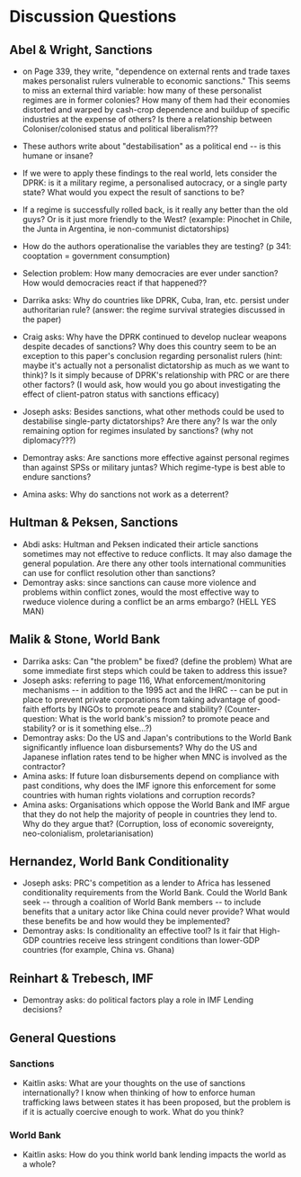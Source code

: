 # Discussion Questions

## Abel & Wright, Sanctions

- on Page 339, they write, "dependence on external rents and trade taxes makes personalist rulers vulnerable to economic sanctions." This seems to miss an external third variable: how many of these personalist regimes are in former colonies? How many of them had their economies distorted and warped by cash-crop dependence and buildup of specific industries at the expense of others? Is there a relationship between Coloniser/colonised status and political liberalism???
- These authors write about "destabilisation" as a political end -- is this humane or insane?
- If we were to apply these findings to the real world, lets consider the DPRK: is it a military regime, a personalised autocracy, or a single party state? What would you expect the result of sanctions to be?
- If a regime is successfully rolled back, is it really any better than the old guys? Or is it just more friendly to the West? (example: Pinochet in Chile, the Junta in Argentina, ie non-communist dictatorships)
- How do the authors operationalise the variables they are testing? (p 341: cooptation = government consumption)
- Selection problem: How many democracies are ever under sanction? How would democracies react if that happened??

- Darrika asks: Why do countries like DPRK, Cuba, Iran, etc. persist under authoritarian rule? (answer: the regime survival strategies discussed in the paper)
- Craig asks: Why have the DPRK continued to develop nuclear weapons despite decades of sanctions? Why does this country seem to be an exception to this paper's conclusion regarding personalist rulers (hint: maybe it's actually not a personalist dictatorship as much as we want to think)? Is it simply because of DPRK's relationship with PRC or are there other factors? (I would ask, how would you go about investigating the effect of client-patron status with sanctions efficacy)
- Joseph asks: Besides sanctions, what other methods could be used to destabilise single-party dictatorships? Are there any? Is war the only remaining option for regimes insulated by sanctions? (why not diplomacy???)
- Demontray asks: Are sanctions more effective against personal regimes than against SPSs or military juntas? Which regime-type is best able to endure sanctions?
- Amina asks: Why do sanctions not work as a deterrent? 


## Hultman & Peksen, Sanctions 

- Abdi asks: Hultman and Peksen indicated their article sanctions sometimes may not effective to reduce conflicts. It may also damage the general population. Are there any other tools international communities can use for conflict resolution other than sanctions? 
- Demontray asks: since sanctions can cause more violence and problems within conflict zones, would the most effective way to rweduce violence during a conflict be an arms embargo? (HELL YES MAN)

## Malik \& Stone, World Bank

- Darrika asks: Can "the problem" be fixed? (define the problem) What are some immediate first steps which could be taken to address this issue?
- Joseph asks: referring to page 116, What enforcement/monitoring mechanisms -- in addition to the 1995 act and the IHRC -- can be put in place to prevent private corporations from taking advantage of good-faith efforts by INGOs to promote peace and stability? (Counter-question: What is the world bank's mission? to promote peace and stability? or is it something else...?)
- Demontray asks: Do the US and Japan's contributions to the World Bank significantly influence loan disbursements? Why do the US and Japanese inflation rates tend to be higher when MNC is involved as the contractor?
- Amina asks: If future loan disbursements depend on compliance with past conditions, why does the IMF ignore this enforcement for some countries with human rights violations and corruption records?
- Amina asks: Organisations which oppose the World Bank and IMF argue that they do not help the majority of people in countries they lend to. Why do they argue that? (Corruption, loss of economic sovereignty, neo-colonialism, proletarianisation)

## Hernandez, World Bank Conditionality

- Joseph asks: PRC's competition as a lender to Africa has lessened conditionality requirements from the World Bank. Could the World Bank seek -- through a coalition of World Bank members -- to include benefits that a unitary actor like China could never provide? What would these benefits be and how would they be implemented? 
- Demontray asks: Is conditionality an effective tool? Is it fair that High-GDP countries receive less stringent conditions than lower-GDP countries (for example, China vs. Ghana)

## Reinhart & Trebesch, IMF 

- Demontray asks: do political factors play a role in IMF Lending decisions?

## General Questions

### Sanctions

- Kaitlin asks: What are your thoughts on the use of sanctions internationally? I know when thinking of how to enforce human trafficking laws between states it has been proposed, but the problem is if it is actually coercive enough to work. What do you think?

### World Bank

- Kaitlin asks: How do you think world bank lending impacts the world as a whole? 

